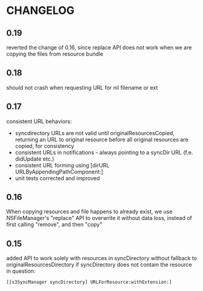CHANGELOG
=========
0.19
----
reverted the change of 0.16, since replace API does not work when we are copying the files from resource bundle

0.18
----
should not crash when requesting URL for nil filename or ext

0.17
----
consistent URL behaviors:

- syncdirectory URLs are not valid until originalResourcesCopied, returning an URL to original resource before all original resources are copied, for consistency
- consistent URLs in notifications - always pointing to a syncDir URL (f.e. didUpdate etc.)
- consistent URL forming using [dirURL URLByAppendingPathComponent:]
- unit tests corrected and improved

0.16
----
When copying resources and file happens to already exist, we use NSFileManager's "replace" API
to overwrite it without data loss, instead of first calling "remove", and then "copy"

0.15
----
added API to work solely with resources in syncDirectory without fallback to originalResourcesDirectory if syncDirectory does not contain the resource in question:

    [[s3SyncManager syncDirectory] URLForResource:withExtension:]

